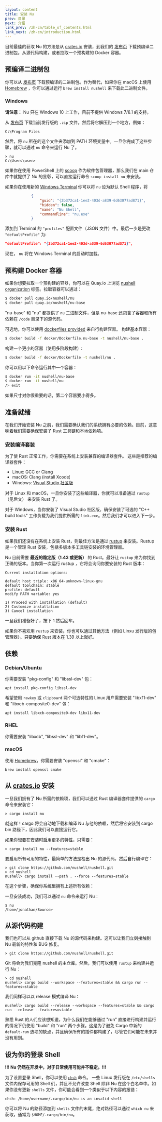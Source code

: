 ```yaml
---
layout: content
title: 安装 Nu
prev: 目录
next: 介绍
link_prev: /zh-cn/table_of_contents.html
link_next: /zh-cn/introduction.html
---
```


目前最佳的获取 Nu 的方法是从 [crates.io](https://crates.io) 安装，到我们的 [发布页](https://github.com/nushell/nushell/releases) 下载预编译二进制包，从源代码构建，或者拉取一个预构建的 Docker 容器。

## 预编译二进制包

你可以从 [发布页](https://github.com/nushell/nushell/releases) 下载预编译的二进制包。作为替代，如果你在 macOS 上使用 [Homebrew](https://brew.sh/) ，你可以通过运行 `brew install nushell` 来下载此二进制文件。

### Windows

**请注意：** Nu 只在 Windows 10 上工作，目前不提供 Windows 7/8.1 的支持。

从 [发布页](https://github.com/nushell/nushell/releases) 下载当前发行版的 `.zip` 文件，然后将它解压到一个地方，例如：

```
C:\Program Files
```

然后，将 `nu` 所在的这个文件夹添加到 PATH 环境变量中。一旦你完成了这些步骤，就可以通过 `nu` 命令来运行 Nu 了。

```
> nu
C:\Users\user>
```

如果你在使用 PowerShell 上的 [scoop](https://scoop.sh) 作为软件包管理器，那么我们在 main 仓库中就提供了 Nu 的显彰，可以直接运行命令 `scoop install nu` 来安装。

如果你在使用新的 [Windows Terminal](https://github.com/microsoft/terminal) 你可以将 `nu` 设为默认 Shell 程序，将

```json
            {
                "guid": "{2b372ca1-1ee2-403d-a839-6d63077ad871}",
                "hidden": false,
                "name": "Nu Shell",
                "commandline": "nu.exe"
            }
```

添加到 Terminal 的 `"profiles"` 配置文件（JSON 文件）中。最后一步是更改 `"defaultProfile"` 为:

```json
"defaultProfile": "{2b372ca1-1ee2-403d-a839-6d63077ad871}",
```

现在， `nu` 将在 Windows Terminal 的启动时加载。

## 预构建 Docker 容器

如果你想要拉取一个预构建的容器，你可以在 Quay.io 上浏览 [nushell organization](https://quay.io/organization/nushell)
 标签。拉取容器可以通过：

```bash
$ docker pull quay.io/nushell/nu
$ docker pull quay.io/nushell/nu-base
```

"nu-base" 和 "nu" 都提供了 `nu` 二进制文件，但是 nu-base 还包含了容器和所有依赖在 `/code` 目录下的源代码。

可选地，你可以使用 [dockerfiles provided](https://github.com/nushell/nushell/tree/master/docker) 来自行构建容器。
构建基本容器：

```bash
$ docker build -f docker/Dockerfile.nu-base -t nushell/nu-base .
```

构建一个更小的容器（使用多阶段构建）：

```bash
$ docker build -f docker/Dockerfile -t nushell/nu .
```

你可以用以下命令运行其中一个容器：

```bash
$ docker run -it nushell/nu-base
$ docker run -it nushell/nu
/> exit
```

如果尺寸对你很重要的话，第二个容器要小得多。

## 准备就绪

在我们开始安装 Nu 之前，我们需要确认我们的系统拥有必要的依赖。目前，这意味着我们需要确保安装了 Rust 工具链和本地依赖项。

### 安装编译套装

为了使 Rust 正常工作，你需要在系统上安装兼容的编译器套件。 这些是推荐的编译器套件：

* Linux: GCC or Clang
* macOS: Clang (install Xcode)
* Windows: [Visual Studio 社区版](https://visualstudio.microsoft.com/vs/community/)

对于 Linux 和 macOS，一旦你安装了这些编译器，你就可以准备通过 `rustup` （见后文） 来安装 Rust 了。

对于 Windows，当你安装了 Visual Studio 社区版，确保安装了可选的 "C++ build tools" 工作负载为我们提供所需的 `link.exe`。然后我们才可以进入下一步。

### 安装 Rust

如果我们还没有在系统上安装 Rust，则最佳方法是通过 [rustup](https://rustup.rs) 来安装。Rustup 是一个管理 Rust 安装，包括多版本多工具链安装的环境管理器。

Nu 目前需要 **最近的稳定版（1.43 或更新）** 的 Rust。最好让 `rustup` 来为你找到正确的版本。当你第一次运行 rustup ，它将会询问你要安装的 Rust 版本：

```
Current installation options:

default host triple: x86_64-unknown-linux-gnu
default toolchain: stable
profile: default
modify PATH variable: yes

1) Proceed with installation (default)
2) Customize installation
3) Cancel installation
```

一旦我们准备好了，按下 1 然后回车。

如果你不喜欢用 `rustup` 来安装，你也可以通过其他方法（例如 Linxu 发行版的包管理器）。只要确保 Rust 版本在 1.39 以上就好。

## 依赖

### Debian/Ubuntu

你需要安装 "pkg-config" 和 "libssl-dev" 包：

```
apt install pkg-config libssl-dev
```

希望使用 `rawkey` 或 `clipboard` 两个可选特性的 Linux 用户需要安装 "libx11-dev" 和 "libxcb-composite0-dev" 包：

```
apt install libxcb-composite0-dev libx11-dev
```

### RHEL

你需要安装 "libxcb", "libssl-dev" 和 "lib11-dev"。

### macOS

使用 [Homebrew](https://brew.sh/)，你需要安装 "openssl" 和 "cmake"：

```
brew install openssl cmake
```

## 从 [crates.io](https://crates.io) 安装

一旦我们拥有了 Nu 所需的依赖项，我们可以通过 Rust 编译器套件提供的 `cargo` 命令来安装它：

```
> cargo install nu
```

就这样！cargo 将会自动地下载和编译 Nu 与他的依赖，然后将它安装到 cargo bin 路径下，因此我们可以直接运行它。

如果你想要在安装时启用更多的特性，只需要：

```
> cargo install nu --features=stable
```

要启用所有可用的特性，最简单的方法是检出 Nu 的源代码，然后自行编译它：

```
> git clone https://github.com/nushell/nushell.git
> cd nushell
nushell> cargo install --path . --force --features=stable
```

在这个步骤，确保你系统里拥有上述所有依赖：

一旦安装成功，我们可以通过 `nu` 命令来运行 Nu：

```
$ nu
/home/jonathan/Source>
```

## 从源代码构建

我们也可以从 github 直接下载 Nu 的源代码来构建。这可以让我们立刻接触到 Nu 最新的特性和 BUG 修复。

```
> git clone https://github.com/nushell/nushell.git
```

Git 将会为我们克隆 nushell 的主仓库。然后，我们可以使用 `rustup` 来构建并运行 Nu：

```
> cd nushell
nushell> cargo build --workspace --features=stable && cargo run --features=stable
```

我们同样可以以 release 模式编译 Nu：

```
nushell> cargo build --release --workspace --features=stable && cargo run --release --features=stable
```

熟悉 Rust 的人们应该想知道，为什么我们在能够通过 "run" 直接进行构建并运行的情况下仍使用 "build" 和 "run" 两个步骤。这是为了避免 Cargo 中新的 `default-run` 选项的缺点，并且确保所有的插件都构建了，尽管它们可能在未来并没有用到。

## 设为你的登录 Shell

**!!! Nu 仍然在开发中，对于日常使用可能并不稳定。!!!**

为了设置登录 Shell，你可以使用 [`chsh`](https://linux.die.net/man/1/chsh) 命令。
一些 Linux 发行版在 `/etc/shells` 文件内保存可用的 Shell 们，并且不允许改变 Shell 除非 Nu 在这个白名单中。如果你没有更新 `shells` 文件，你可能会看到一个类似于以下内容的报错：

```
chsh: /home/username/.cargo/bin/nu is an invalid shell
```

你可以将 Nu 的路径添加到 `shells` 文件的末尾，绝对路径可以通过 `which nu` 来获取，通常为 `$HOME/.cargo/bin/nu`。
